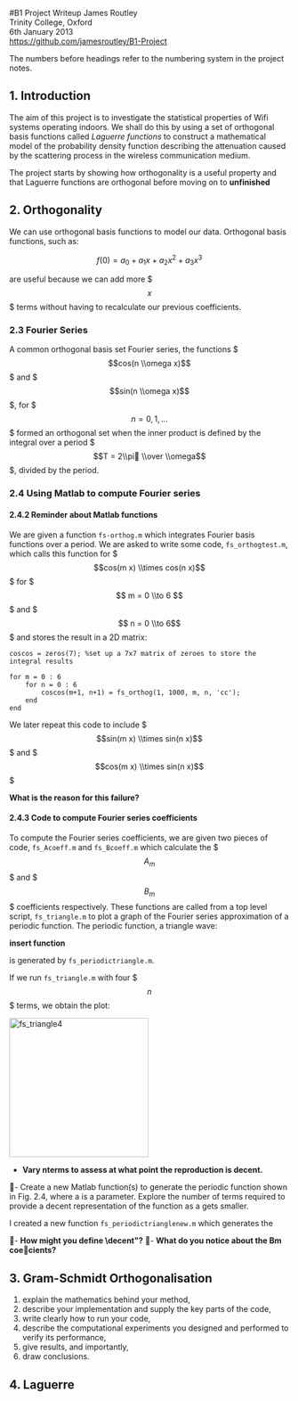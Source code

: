 #B1 Project Writeup 
James Routley  
Trinity College, Oxford  
6th January 2013  
<https://github.com/jamesroutley/B1-Project>

The numbers before headings refer to the numbering system in the project notes.

## 1. Introduction

The aim of this project is to investigate the statistical properties of Wifi systems operating indoors. We shall do this by using a set of orthogonal basis functions called *Laguerre functions* to construct a mathematical model of the probability density function describing the attenuation caused by the scattering process in the wireless communication medium. 

The project starts by showing how orthogonality is a useful property and that Laguerre functions are orthogonal before moving on to **unfinished**

## 2. Orthogonality

We can use orthogonal basis functions to model our data. Orthogonal basis functions, such as:

$$ {f(0) = a_0 + a_1x + a_2x^2 + a_3x^3 }$$ 

are useful because we can add more $$$x$$$ terms without having to recalculate our previous coefficients. 

### 2.3 Fourier Series

A common orthogonal basis set Fourier series, the functions $$$cos(n \\omega x)$$$ and $$$sin(n \\omega x)$$$, for  $$$n = 0, 1, ... $$$  formed an orthogonal set when the inner product is defined by the integral over a period $$$T = 2\\pi \\over \\omega$$$, divided by the period.

### 2.4 Using Matlab to compute Fourier series

#### 2.4.2 Reminder about Matlab functions

We are given a function `fs-orthog.m` which integrates Fourier basis functions over a period. We are asked to write some code, `fs_orthogtest.m`, which calls this function for $$$cos(m x) \\times cos(n x)$$$ for $$$ m = 0 \\to 6 $$$ and $$$ n = 0 \\to 6$$$ and stores the result in a 2D matrix:

```
coscos = zeros(7); %set up a 7x7 matrix of zeroes to store the integral results

for m = 0 : 6
    for n = 0 : 6
        coscos(m+1, n+1) = fs_orthog(1, 1000, m, n, 'cc'); 
    end
end
```
We later repeat this code to include $$$sin(m x) \\times sin(n x)$$$ and $$$cos(m x) \\times sin(n x)$$$

**What is the reason for this failure?**

#### 2.4.3 Code to compute Fourier series coefficients

To compute the Fourier series coefficients, we are given two pieces of code, `fs_Acoeff.m` and `fs_Bcoeff.m` which calculate the $$$ A_m $$$ and $$$ B_m $$$ coefficients respectively. These functions are called from a top level script, `fs_triangle.m` to plot a graph of the Fourier series approximation of a periodic function. The periodic function, a triangle wave:

**insert function**

is generated by `fs_periodictriangle.m`.

If we run `fs_triangle.m` with four $$$n$$$ terms, we obtain the plot:

<img src="https://raw.github.com/jamesroutley/B1-Project/master/Matlab/Fourier/fs_triangle4.jpg" alt="fs_triangle4" style="width:250px"> 


- **Vary nterms to assess at what point the reproduction is decent.**

- Create a new Matlab function(s) to generate the periodic function shown in Fig. 2.4, where a is a parameter. Explore the number of terms required to provide a decent representation of the function as a gets smaller.

I created a new function `fs_periodictrianglenew.m` which generates the 

- **How might you define \decent"?**
- **What do you notice about the Bm coecients?**



## 3. Gram-Schmidt Orthogonalisation

1. explain the mathematics behind your method,
2. describe your implementation and supply the key parts of the code,
3. write clearly how to run your code,
4. describe the computational experiments you designed and performed to verify its performance,
5. give results, and importantly,
6. draw conclusions.


## 4. Laguerre


